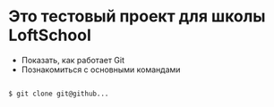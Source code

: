 # Это тестовый проект для школы LoftSchool

+ Показать, как работает Git
+ Познакомиться с основными командами

```bash

$ git clone git@github...
